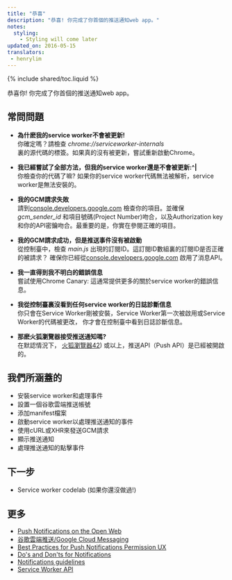 ```yaml
---
title: "恭喜"
description: "恭喜! 你完成了你首個的推送通知web app。"
notes:
  styling:
    - Styling will come later
updated_on: 2016-05-15
translators:
 - henrylim
---
```


{% include shared/toc.liquid %}

恭喜你! 你完成了你首個的推送通知web app。

## 常問問題

* **為什麽我的service worker不會被更新!**<br>
你確定嗎？請檢查 _chrome://serviceworker-internals_  
裏的源代碼的標簽。如果真的沒有被更新，嘗試重新啟動Chrome。

* **我已經嘗試了全部方法，但我的service worker還是不會被更新:^|**<br>
你檢查你的代碼了嘛? 如果你的service worker代碼無法被解析，service worker是無法安裝的。

* **我的GCM請求失敗**<br>
請到[console.developers.google.com](https://console.developers.google.com/)
檢查你的項目。並確保 _gcm\_sender\_id_ 和項目號碼(Project Number)吻合，以及Authorization
key和你的API密鑰吻合。最重要的是，你實在參閱正確的項目。

* **我的GCM請求成功，但是推送事件沒有被啟動**<br>
從控制臺中，檢查 _main.js_ 出現的訂閱ID。這訂閱ID數組裏的訂閱ID是否正確的被請求？
確保你已經從[console.developers.google.com](https://console.developers.google.com/)
啟用了消息API。

* **我一直得到我不明白的錯誤信息**<br>
嘗試使用Chrome Canary: 這通常提供更多的關於service worker的錯誤信息。

* **我從控制臺裏沒看到任何service worker的日誌診斷信息**<br>
你只會在Service Worker剛被安裝，Service Worker第一次被啟用或Service Worker的代碼被更改，
你才會在控制臺中看到日誌診斷信息。

* **那麽火狐瀏覽器接受推送通知嗎?**<br>
在默認情況下，
[火狐瀏覽器42](https://groups.google.com/forum/#!topic/mozilla.dev.platform/BL6TrHN73dY))
或以上，推送API（Push API）是已經被開啟的。
## 我們所涵蓋的

* 安裝service worker和處理事件
* 設置一個谷歌雲端推送帳號
* 添加manifest檔案
* 啟動service worker以處理推送通知的事件
* 使用cURL或XHR來發送GCM請求
* 顯示推送通知
* 處理推送通知的點擊事件

## 下一步

* Service worker codelab (如果你還沒做過!)

## 更多

* [Push Notifications on the Open
  Web](/web/updates/2015/03/push-notifications-on-the-open-web)
* [谷歌雲端推送/Google Cloud Messaging](https://developers.google.com/cloud-messaging/)
* [Best Practices for Push Notifications Permission
  UX](https://docs.google.com/document/d/1WNPIS_2F0eyDm5SS2E6LZ_75tk6XtBSnR1xNjWJ_DPE/edit)
* [Do's and Don'ts for
  Notifications](http://android-developers.blogspot.co.uk/2015/08/get-dos-and-donts-for-notifications.html)
* [Notifications
  guidelines](https://www.google.com/design/spec/patterns/notifications.html)
* [Service Worker
  API](https://developer.mozilla.org/en-US/docs/Web/API/Service_Worker_API)
